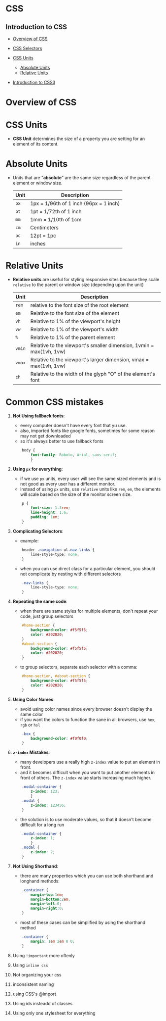 # CSS

## Introduction to CSS
- [Overview of CSS]()

- [CSS Selectors](#CSS-Selectors)

- [CSS Units](#CSS-Units)
    - [Absolute Units](#Absolute-Units)
    - [Relative Units](#Relative-Units)

- [Introduction to CSS3](#Introduction-to-CSS3)

# Overview of CSS

# CSS Units
* __CSS Unit__ determines the size of a property you are setting for an element of its content.
# Absolute Units
* Units that are "__absolute__" are the same size regardless of the parent element or window size.

    Unit | Description
    |---------------------- | -------------------- |
    `px` | 1px = 1/96th of 1 inch (96px = 1 inch)
    `pt` | 1pt = 1/72th of 1 inch
    `mm` | 1mm = 1/10th of 1cm
    `cm` | Centimeters
    `pc` | 12pt = 1pc
    `in` | inches

# Relative Units
* __Relative units__ are useful for styling responsive sites because they scale `relative` to the parent or window size (depending upon the unit)
  
    Unit | Description
    |---------------------- | -------------------- |
    `rem` | relative to the font size of the root element
    `em` | Relative to the font size of the element
    `vh` | Relative to 1% of the viewport's height
    `vw` | Relative to 1% of the viewport's width
    `%` | Relative to 1% of the parent element
    `vmin` | Relative to the viewport's smaller dimension, 1vmin = max(1vh, 1vw)
    `vmax` | Relative to the viewport's larger dimension, vmax = max(1vh, 1vw)
    `ch` | Relative to the width of the glyph "O" of the element's font


# Common CSS mistakes
1. __Not Using fallback fonts__: 
    - every computer doesn't have every font that yu use.
    - also, imported fonts like google fonts, sometimes for some reason may not get downloaded
    - so it's always better to use fallback fonts

    ```css
        body { 
            font-family: Roboto, Arial, sans-serif;
            }
    ```

2. __Using `px` for everything__:
   - if we use `px` units, every user  will see the same sized elements and is not good as every user has a different monitor.
   - instead of using `px` units, use `relative` units like `rem`, `em`, the elements will scale based on the size of the monitor screen size.

    ```css
        p {
            font-size: 1.3rem;
            line-height: 1.6;
            padding: 1em;
        }
    ```

3. __Complicating Selectors__:
   - example:

    ```css
        header .navigation ul.nav-links {
            line-style-type: none;
        }
    ```

    - when you can use direct class for a particular element, you should not complicate by nesting with different selectors

    ```css
        .nav-links { 
            line-style-type: none;
        }
    ```

4. __Repeating the same code__:
   - when there are same styles for multiple elements, don't repeat your code, just group selectors

    ```css
        #home-section {
            background-color: #f5f5f5;
            color: #202020;
        }
        #about-section {
            background-color: #f5f5f5;
            color: #202020;
        }
    ```
    - to group selectors, separate each selector with a comma:

    ```css
        #home-section, #about-section {
            background-color: #f5f5f5;
            color: #202020;
        }
    ```

5. __Using Color Names__:
    - avoid using color names since every browser doesn't display the same color
    - if you want the colors to function the sane in all browsers, use `hex`, `rgb` or `hsl`

    ```css
        .box {
            background-color: #f0f0f0;
        }
    ```

6. __`z-index` Mistakes__:
   - many developers use a really high `z-index` value to put an element in front.
   - and it becomes difficult when you want to put another elements in front of others. The `z-index` value starts increasing much higher.

    ```css
        .modal-container {
            z-index: 123;
            }
        .modal {
            z-index: 123456;
        }
    ```
    - the solution is to use moderate values, so that it doesn't become difficult for a long run

    ```css
        .modal-container {
            z-index: 1;
            }
        .modal {
            z-index: 2;
        }
    ```

7. __Not Using Shorthand__:
   - there are many properties which you can use both shorthand and longhand methods:

    ```css
        .container {
            margin-top:1em;
            margin-bottom:2em;
            margin-left:0;
            margin-right:0;
        }
    ```
    - most of these cases can be simplified by using the shorthand method

    ```css
        .container {
            margin: 1em 2em 0 0;
        }
    ```

8. Using `!important` more oftenly
9. Using `inline css`
10. Not organizing your css
11. inconsistent naming
12. using CSS's @import
13. Using ids insteadd of classes
14. Using only one stylesheet for everything